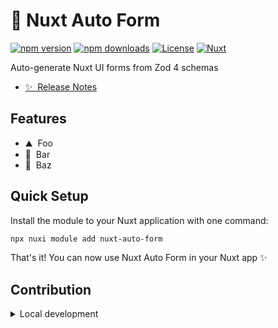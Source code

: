 # 🧾 Nuxt Auto Form

[![npm version][npm-version-src]][npm-version-href]
[![npm downloads][npm-downloads-src]][npm-downloads-href]
[![License][license-src]][license-href]
[![Nuxt][nuxt-src]][nuxt-href]

Auto-generate Nuxt UI forms from Zod 4 schemas

- [✨ &nbsp;Release Notes](/CHANGELOG.md)
<!-- - [🏀 Online playground](https://stackblitz.com/github/your-org/nuxt-auto-form?file=playground%2Fapp.vue) -->
<!-- - [📖 &nbsp;Documentation](https://example.com) -->

## Features

<!-- Highlight some of the features your module provide here -->
- ⛰ &nbsp;Foo
- 🚠 &nbsp;Bar
- 🌲 &nbsp;Baz

## Quick Setup

Install the module to your Nuxt application with one command:

```bash
npx nuxi module add nuxt-auto-form
```

That's it! You can now use Nuxt Auto Form in your Nuxt app ✨

## Contribution

<details>
  <summary>Local development</summary>

  ```bash
  # Install dependencies
  npm install

  # Generate type stubs
  npm run dev:prepare

  # Develop with the playground
  npm run dev

  # Build the playground
  npm run dev:build

  # Run ESLint
  npm run lint

  # Run Vitest
  npm run test
  npm run test:watch

  # Release new version
  npm run release
  ```

</details>

<!-- Badges -->
[npm-version-src]: https://img.shields.io/npm/v/nuxt-auto-form/latest.svg?style=flat&colorA=020420&colorB=00DC82
[npm-version-href]: https://npmjs.com/package/nuxt-auto-form

[npm-downloads-src]: https://img.shields.io/npm/dm/nuxt-auto-form.svg?style=flat&colorA=020420&colorB=00DC82
[npm-downloads-href]: https://npm.chart.dev/nuxt-auto-form

[license-src]: https://img.shields.io/npm/l/nuxt-auto-form.svg?style=flat&colorA=020420&colorB=00DC82
[license-href]: https://npmjs.com/package/nuxt-auto-form

[nuxt-src]: https://img.shields.io/badge/Nuxt-020420?logo=nuxt.js
[nuxt-href]: https://nuxt.com
